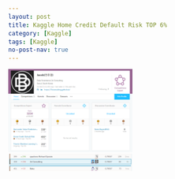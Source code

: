 ```yaml
---
layout: post
title: Kaggle Home Credit Default Risk TOP 6%  
category: [Kaggle] 
tags: [Kaggle]
no-post-nav: true
---
```


<img src="https://raw.githubusercontent.com/2econsulting/2econsulting.github.io/master/_img/kaggle_homecredit1.png" style="width: 50%">

<br>

<img src="https://raw.githubusercontent.com/2econsulting/2econsulting.github.io/master/_img/kaggle_homecredit2.png" style="width: 50%">

